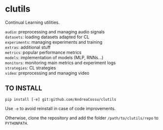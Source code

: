 # clutils
Continual Learning utilities.

`audio`: preprocessing and managing audio signals  
`datasets`: loading datasets adapted for CL  
`experiments`: managing experiments and training  
`extras`: additional stuff  
`metrics`: popular performance metrics  
`models`: implementation of models (MLP, RNNs...)  
`monitors`: monitoring main metrics and experiment logs  
`strategies`: CL strategies  
`video`: preprocessing and managing video

## TO INSTALL
`pip install [-e] git:github.com/AndreaCossu/clutils`

Use `-e` to avoid reinstall in case of code improvements.

Otherwise, clone the repository and add the folder `/path/to/clutils/repo` to `PYTHONPATH`.
